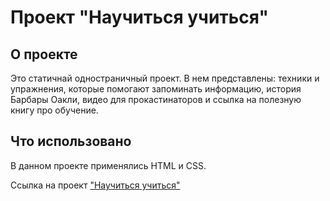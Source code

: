 # Проект "Научиться учиться" 

## О проекте
Это статичнай одностраничный проект.
В нем представлены: техники и упражнения, которые помогают запоминать информацию, история Барбары Оакли, видео для прокастинаторов и ссылка на полезную книгу про обучение.
## Что использовано
В данном проекте применялись HTML и CSS.

Ссылка на проект <a href="https://dariabold.github.io/how-to-learn/">"Научиться учиться"</a>
